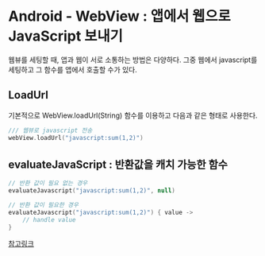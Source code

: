 # Android - WebView : 앱에서 웹으로 JavaScript 보내기

 웹뷰를 세팅할 때, 앱과 웹이 서로 소통하는 방법은 다양하다. 
 그중 웹에서 javascript를 세팅하고 그 함수를 앱에서 호출할 수가 있다.


## LoadUrl
기본적으로 WebView.loadUrl(String) 함수를 이용하고
다음과 같은 형태로 사용한다.



```kotlin
/// 웹뷰로 javascript 전송
webView.loadUrl("javascript:sum(1,2)")
```


## evaluateJavaScript : 반환값을 캐치 가능한 함수
```kotlin
// 반환 값이 필요 없는 경우
evaluateJavascript("javascript:sum(1,2)", null)

// 반환 값이 필요한 경우
evaluateJavascript("javascript:sum(1,2)") { value ->
    // handle value
}
```
  
[참고링크](https://developer-munny.tistory.com/9)  